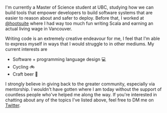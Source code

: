 I'm currently a Master of Science student at UBC, studying how we can build tools that empower developers to build software systems that are easier to reason about and safer to deploy. Before that, I worked at [@hootsuite](https://hootsuite.com/) where I had way too much fun writing Scala and earning an actual living wage in Vancouver.

Writing code is an extremely creative endeavour for me, I feel that I'm able to express myself in ways that I would struggle to in other mediums. My current interests are
* Software + programming language design 💻
* Cycling 🚲
* Craft beer 🍺

I strongly believe in giving back to the greater community, especially via mentorship. I wouldn't have gotten where I am today without the support of countless people who've helped me along the way. If you're interested in chatting about any of the topics I've listed above, feel free to DM me on [Twitter](https://twitter.com/yoo_hoo_yoo).
